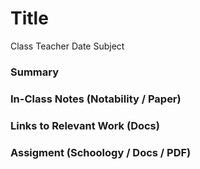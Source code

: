# Title
Class
Teacher
Date
Subject

### Summary

### In-Class Notes (Notability / Paper)

### Links to Relevant Work (Docs)

### Assigment (Schoology / Docs / PDF)

